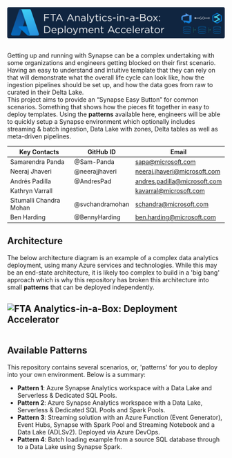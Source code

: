 ## <img src="Assets/images/ftaanalyticsinabox.png" alt="FTA Analytics-in-a-Box: Deployment Accelerator" style="float: left; margin-right:10px;" />
&nbsp;

Getting up and running with Synapse can be a complex undertaking with some organizations and engineers getting blocked on their first scenario. Having an easy to understand and intuitive template that they can rely on that will demonstrate what the overall life cycle can look like, how the ingestion pipelines should be set up, and how the data goes from raw to curated in their Delta Lake.  
This project aims to provide an “Synapse Easy Button” for common scenarios. Something that shows how the pieces fit together in easy to deploy templates. Using the **patterns** available here, engineers will be able to quickly setup a Synapse environment which optionally includes streaming & batch ingestion, Data Lake with zones, Delta tables as well as meta-driven pipelines.

| Key Contacts | GitHub ID | Email |
|--------------|------|-----------|
| Samarendra Panda | @Sam-Panda | sapa@microsoft.com | 
| Neeraj Jhaveri | @neerajjhaveri | neeraj.jhaveri@microsoft.com | 
| Andrés Padilla | @AndresPad | andres.padilla@microsoft.com | 
| Kathryn Varrall | | kavarral@microsoft.com | 
| Situmalli Chandra Mohan | @svchandramohan | schandra@microsoft.com |
| Ben Harding | @BennyHarding | ben.harding@microsoft.com

## Architecture
The below architecture diagram is an example of a complex data analytics deployment, using many Azure services and technologies. While this may be an end-state architecture, it is likely too complex to build in a 'big bang' approach which is why this repository has broken this architecture into small **patterns** that can be deployed independently.  

## <img src="https://learn.microsoft.com/en-us/azure/architecture/example-scenario/dataplate2e/media/azure-analytics-end-to-end.png" alt="FTA Analytics-in-a-Box: Deployment Accelerator" style="float: left; margin-right:10px;" />  
&nbsp;

## Available Patterns
This repository contains several scenarios, or, 'patterns' for you to deploy into your own environment. Below is a summary:
* **Pattern 1**: Azure Synapse Analytics workspace with a Data Lake and Serverless & Dedicated SQL Pools.
* **Pattern 2**: Azure Synapse Analytics workspace with a Data Lake, Serverless & Dedicated SQL Pools and Spark Pools.
* **Pattern 3**: Streaming solution with an Azure Function (Event Generator), Event Hubs, Synapse with Spark Pool and Streaming Notebook and a Data Lake (ADLSv2). Deployed via Azure DevOps.
* **Pattern 4**: Batch loading example from a source SQL database through to a Data Lake using Synapse Spark.

